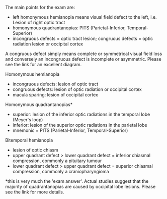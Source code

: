 The main points for the exam are:  
* left homonymous hemianopia means visual field defect to the left, i.e. Lesion of right optic tract
* homonymous quadrantanopias: PITS (Parietal\-Inferior, Temporal\-Superior)
* incongruous defects \= optic tract lesion; congruous defects \= optic radiation lesion or occipital cortex

  
A congruous defect simply means complete or symmetrical visual field loss and conversely an incongruous defect is incomplete or asymmetric. Please see the link for an excellent diagram.  
  
Homonymous hemianopia  
* incongruous defects: lesion of optic tract
* congruous defects: lesion of optic radiation or occipital cortex
* macula sparing: lesion of occipital cortex

  
Homonymous quadrantanopias\*  
* superior: lesion of the inferior optic radiations in the temporal lobe (Meyer's loop)
* inferior: lesion of the superior optic radiations in the parietal lobe
* mnemonic \= PITS (Parietal\-Inferior, Temporal\-Superior)

  
Bitemporal hemianopia  
* lesion of optic chiasm
* upper quadrant defect \> lower quadrant defect \= inferior chiasmal compression, commonly a pituitary tumour
* lower quadrant defect \> upper quadrant defect \= superior chiasmal compression, commonly a craniopharyngioma

  
\*this is very much the 'exam answer'. Actual studies suggest that the majority of quadrantanopias are caused by occipital lobe lesions. Please see the link for more details.
